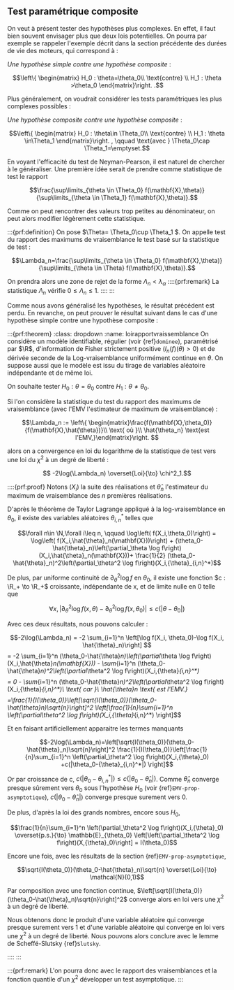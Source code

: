 ## Test paramétrique composite
$\newcommand{\R}{\mathbb{R}}$
$\newcommand{\Q}{\mathbb{Q}}$
$\newcommand{\N}{\mathbb{N}}$

On veut à présent tester des hypothèses plus complexes. En effet,  il faut bien souvent envisager plus que deux lois potentielles. On pourra par exemple se rappeler l'exemple décrit dans la section précédente des durées de vie des moteurs, qui correspond à :

_Une hypothèse simple contre une hypothèse composite_ : 

$$\left\{ \begin{matrix}
    H_0 : \theta=\theta_0\\ \text{contre} \\ H_1 : \theta >\theta_0
\end{matrix}\right. .$$

 Plus généralement, on voudrait considérer les tests paramétriques les plus complexes possibles :


_Une hypothèse composite contre une hypothèse composite_ : 

$$\left\{ \begin{matrix}
    H_0 : \theta\in \Theta_0\\ \text{contre} \\ H_1 : \theta \in\Theta_1
\end{matrix}\right. , \qquad \text{avec } \Theta_0\cap \Theta_1=\emptyset.$$

En voyant l'efficacité du test de Neyman-Pearson, il est naturel de chercher à le généraliser. Une première idée serait de prendre comme statistique de test le rapport 

$$\frac{\sup\limits_{\theta \in \Theta_0} f(\mathbf{X},\theta)}{\sup\limits_{\theta \in \Theta_1} f(\mathbf{X},\theta)}.$$

Comme on peut rencontrer des valeurs trop petites au dénominateur, on peut alors modifier légèrement cette statistique. 

:::{prf:definition}
On pose $\Theta= \Theta_0\cup \Theta_1 $. On appelle test du rapport des maximums de vraisemblance le test basé sur la statistique de test :

 $$\Lambda_n=\frac{\sup\limits_{\theta \in \Theta_0} f(\mathbf{X},\theta)}{\sup\limits_{\theta \in \Theta} f(\mathbf{X},\theta)}.$$
 
On prendra alors une zone de rejet de la forme $\Lambda_n <\lambda_\alpha$
::::{prf:remark}
La statistique $\Lambda_n$ vérifie $0\leq \Lambda_n\leq 1$.
::::
:::

Comme nous avons généralisé les hypothèses, le résultat précédent est perdu. En revanche, on peut prouver le résultat suivant dans le cas d'une hypothèse simple contre une hypothèse composite :

:::{prf:theorem}
:class: dropdown
:name: loirapportvraissemblance
On considère un modèle identifiable, régulier (voir {ref}`dominee`), paramétrisé par $\R$, d'information de Fisher strictement positive ($I_n(f)(\theta) >0$) et de dérivée seconde de la Log-vraisemblance uniformément continue en $\theta$. 
On suppose aussi que le modèle est issu du tirage de variables aléatoire indépendante et de même loi.

On souhaite tester $H_0: \theta=\theta_0$ contre $H_1 : \theta \neq \theta_0$.


Si l'on considère la statistique du test du rapport des maximums de vraisemblance (avec l'EMV l'estimateur de maximum de vraisemblance) : 

$$\Lambda_n := \left\{ \begin{matrix}\frac{f(\mathbf{X},\theta_0)}{f(\mathbf{X},\hat{\theta})}\\
    \text{ où }\\ 
    \hat{\theta_n} \text{est l'EMV,}\end{matrix}\right.
$$
    
alors on a convergence en loi du logarithme de la statistique de test vers une loi du $\chi^2$ à un degré de liberté :
    
$$ -2\log(\Lambda_n) \overset{Loi}{\to} \chi^2_1.$$

::::{prf:proof}
 Notons $(X_i)$ la suite des réalisations et $\hat{\theta}_n$ l'estimateur du maximum de vraisemblance des $n$ premières réalisations.
 
 D'après le théorème de Taylor Lagrange appliqué à la log-vraisemblance en $\theta_0$, il existe des variables aléatoires $\theta^*_{i,n}$ telles que

$$\forall n\in \N,\forall i\leq n, \qquad \log\left( f(X_i,\theta_0)\right) = \log\left( f(X_i,\hat{\theta}_n(\mathbf{X}))\right) + (\theta_0-\hat{\theta}_n)\left(\partial_\theta \log f\right)(X_i,\hat{\theta}_n(\mathbf{X}))+ \frac{1}{2} (\theta_0-\hat{\theta}_n)^2\left(\partial_\theta^2 \log f\right)(X_i,{\theta}_{i,n}^*)$$

De plus, par uniforme continuité de $\partial_\theta^2 \log f$ en $\theta_0$, il existe une fonction $c : \R_+ \to \R_+$ croissante, indépendante de x, et de limite nulle en 0 telle que

$$ \forall x, |\partial_\theta^2 \log f(x,\theta)- \partial_\theta^2 \log f(x,\theta_0) | \leq c(|\theta-\theta_0|)$$

Avec ces deux résultats, nous pouvons calculer :

$$-2\log(\Lambda_n) = -2 \sum_{i=1}^n \left[\log f(X_i, \theta_0)-\log f(X_i, \hat{\theta}_n)\right]
$$= -2 \sum_{i=1}^n  (\theta_0-\hat{\theta}_n)\left(\partial_\theta \log f\right)(X_i,\hat{\theta}_n(\mathbf{X}))  - \sum_{i=1}^n (\theta_0-\hat{\theta}_n)^2\left(\partial_\theta^2 \log f\right)(X_i,{\theta}_{i,n}^*) $$
$$= 0 - \sum_{i=1}^n (\theta_0-\hat{\theta}_n)^2\left(\partial_\theta^2 \log f\right)(X_i,{\theta}_{i,n}^*)\ \text{ car }\ \hat{\theta}_n \text{ est l'EMV.}$$
$$=\frac{1}{I(\theta_0)}\left[\sqrt{I(\theta_0)}(\theta_0-\hat{\theta}_n)\sqrt{n}\right]^2 \left[\frac{1}{n}\sum_{i=1}^n \left(\partial_\theta^2 \log f\right)(X_i,{\theta}_{i,n}^*) \right]$$

Et en faisant artificiellement apparaitre les termes manquants

$$-2\log(\Lambda_n)=\left[\sqrt{I(\theta_0)}(\theta_0-\hat{\theta}_n)\sqrt{n}\right]^2 \frac{1}{I(\theta_0)}\left[\frac{1}{n}\sum_{i=1}^n \left(\partial_\theta^2 \log f\right)(X_i,{\theta}_0) +c(|\theta_0-{\theta}_{i,n}^*|) \right]$$

Or par croissance de c, $c(|\theta_0-{\theta}_{i,n}^*|)\leq c(|\theta_0-\hat{\theta}_{n}|)$. Comme $\hat{\theta}_{n}$ converge presque sûrement vers $\theta_0$ sous l'hypothèse $H_0$ (voir {ref}`EMV-prop-asymptotique`), $c(|\theta_0-\hat{\theta}_{n}|)$ converge presque surement vers 0.

De plus, d'après la loi des grands nombres, encore sous $H_0$,

$$\frac{1}{n}\sum_{i=1}^n \left(\partial_\theta^2 \log f\right)(X_i,{\theta}_0) \overset{p.s.}{\to} \mathbb{E}_{\theta_0} \left[\left(\partial_\theta^2 \log f\right)(X,{\theta}_0)\right] = I(\theta_0)$$

Encore une fois, avec les résultats de la section {ref}`EMV-prop-asymptotique`, 

$$\sqrt{I(\theta_0)}(\theta_0-\hat{\theta}_n)\sqrt{n} \overset{Loi}{\to} \mathcal{N}(0,1)$$

Par composition avec une fonction continue, $\left[\sqrt{I(\theta_0)}(\theta_0-\hat{\theta}_n)\sqrt{n}\right]^2$ converge alors en loi vers une $\chi^2$ à un degré de liberté.

Nous obtenons donc le produit d'une variable aléatoire qui converge presque surement vers 1 et d'une variable aléatoire qui converge en loi vers une $\chi^2$ à un degré de liberté. Nous pouvons alors conclure avec le lemme de Scheffé-Slutsky {ref}`Slutsky`.

::::
:::

:::{prf:remark}
L'on pourra donc avec le rapport des vraisemblances et la fonction quantile d'un $\chi^2$ développer un test asymptotique.
:::